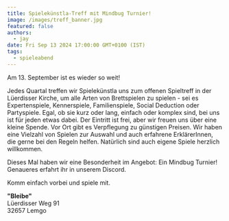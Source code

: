 ```yaml
---
title: Spielekünstla-Treff mit Mindbug Turnier!
image: /images/treff_banner.jpg
featured: false
authors:
  - jay
date: Fri Sep 13 2024 17:00:00 GMT+0100 (IST)
tags:
  - spieleabend
---
```


Am 13. September ist es wieder so weit!

Jedes Quartal treffen wir Spielekünstla uns zum offenen Spieltreff in der Lüerdisser Kirche, um alle Arten von Brettspielen zu spielen - sei es Expertenspiele, Kennerspiele, Familienspiele, Social Deduction oder Partyspiele. Egal, ob sie kurz oder lang, einfach oder komplex sind, bei uns ist für jeden etwas dabei. Der Eintritt ist frei, aber wir freuen uns über eine kleine Spende. Vor Ort gibt es Verpflegung zu günstigen Preisen. Wir haben eine Vielzahl von Spielen zur Auswahl und auch erfahrene ErklärerInnen, die gerne bei den Regeln helfen. Natürlich sind auch eigene Spiele herzlich willkommen.

Dieses Mal haben wir eine Besonderheit im Angebot: Ein Mindbug Turnier! Genaueres erfahrt ihr in unserem Discord.

Komm einfach vorbei und spiele mit.

__"Bleibe"__<br>
Lüerdisser Weg 91<br>
32657 Lemgo

